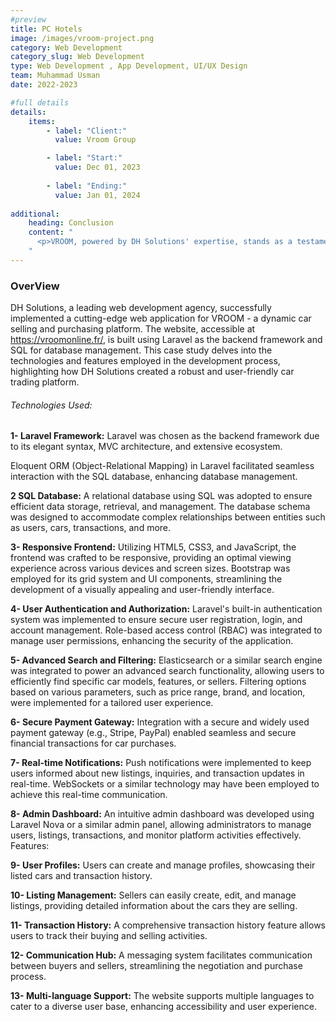 ```yaml
---
#preview
title: PC Hotels
image: /images/vroom-project.png
category: Web Development
category_slug: Web Development
type: Web Development , App Development, UI/UX Design
team: Muhammad Usman
date: 2022-2023

#full details
details:
    items:
        - label: "Client:"
          value: Vroom Group

        - label: "Start:"
          value: Dec 01, 2023
        
        - label: "Ending:"
          value: Jan 01, 2024
        
additional:
    heading: Conclusion
    content: "
      <p>VROOM, powered by DH Solutions' expertise, stands as a testament to the successful integration of advanced technologies and user-centric features. The Laravel and SQL stack, coupled with responsive design and innovative functionalities, positions VROOM as a seamless and efficient platform for car enthusiasts to buy and sell vehicles online.</p>
    "
---
```


### OverView

DH Solutions, a leading web development agency, successfully implemented a cutting-edge web application for VROOM - a dynamic car selling and purchasing platform. The website, accessible at https://vroomonline.fr/, is built using Laravel as the backend framework and SQL for database management. This case study delves into the technologies and features employed in the development process, highlighting how DH Solutions created a robust and user-friendly car trading platform.


###### Technologies Used:

**1- Laravel Framework:**
Laravel was chosen as the backend framework due to its elegant syntax, MVC architecture, and extensive ecosystem.

Eloquent ORM (Object-Relational Mapping) in Laravel facilitated seamless interaction with the SQL database, enhancing database management.

**2	SQL Database:**
A relational database using SQL was adopted to ensure efficient data storage, retrieval, and management.
The database schema was designed to accommodate complex relationships between entities such as users, cars, transactions, and more.

**3-	Responsive Frontend:**
Utilizing HTML5, CSS3, and JavaScript, the frontend was crafted to be responsive, providing an optimal viewing experience across various devices and screen sizes.
Bootstrap was employed for its grid system and UI components, streamlining the development of a visually appealing and user-friendly interface.

**4-	User Authentication and Authorization:**
Laravel's built-in authentication system was implemented to ensure secure user registration, login, and account management.
Role-based access control (RBAC) was integrated to manage user permissions, enhancing the security of the application.

**5-	Advanced Search and Filtering:**
Elasticsearch or a similar search engine was integrated to power an advanced search functionality, allowing users to efficiently find specific car models, features, or sellers.
Filtering options based on various parameters, such as price range, brand, and location, were implemented for a tailored user experience.

**6-	Secure Payment Gateway:**
Integration with a secure and widely used payment gateway (e.g., Stripe, PayPal) enabled seamless and secure financial transactions for car purchases.

**7-	Real-time Notifications:**
Push notifications were implemented to keep users informed about new listings, inquiries, and transaction updates in real-time.
WebSockets or a similar technology may have been employed to achieve this real-time communication.

**8-	Admin Dashboard:**
An intuitive admin dashboard was developed using Laravel Nova or a similar admin panel, allowing administrators to manage users, listings, transactions, and monitor platform activities effectively.
Features:

**9-	User Profiles:**
Users can create and manage profiles, showcasing their listed cars and transaction history.

**10-	Listing Management:**
Sellers can easily create, edit, and manage listings, providing detailed information about the cars they are selling.

**11-	Transaction History:**
A comprehensive transaction history feature allows users to track their buying and selling activities.

**12-	Communication Hub:**
A messaging system facilitates communication between buyers and sellers, streamlining the negotiation and purchase process.

**13-	Multi-language Support:**
The website supports multiple languages to cater to a diverse user base, enhancing accessibility and user experience.